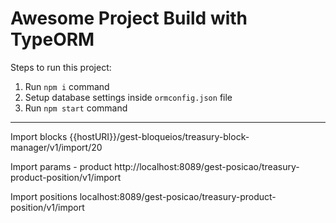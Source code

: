 # Awesome Project Build with TypeORM

Steps to run this project:

1. Run `npm i` command
2. Setup database settings inside `ormconfig.json` file
3. Run `npm start` command


----
Import blocks
{{hostURI}}/gest-bloqueios/treasury-block-manager/v1/import/20

Import params - product
http://localhost:8089/gest-posicao/treasury-product-position/v1/import

Import positions
localhost:8089/gest-posicao/treasury-product-position/v1/import

